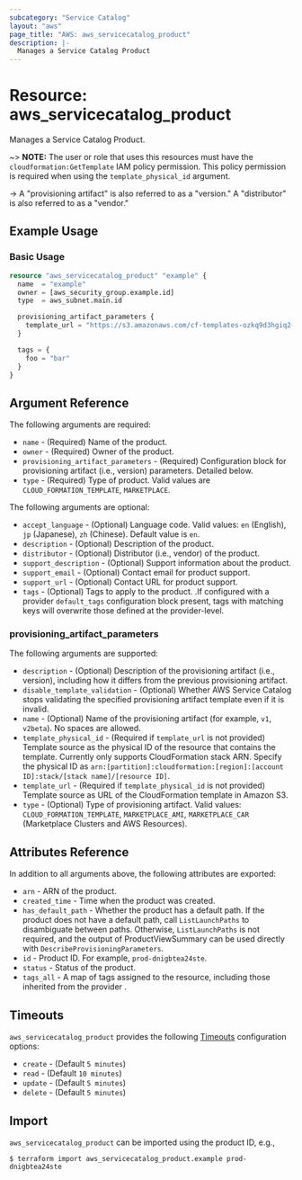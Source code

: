 ```yaml
---
subcategory: "Service Catalog"
layout: "aws"
page_title: "AWS: aws_servicecatalog_product"
description: |-
  Manages a Service Catalog Product
---
```


# Resource: aws_servicecatalog_product

Manages a Service Catalog Product.

~> **NOTE:** The user or role that uses this resources must have the `cloudformation:GetTemplate` IAM policy permission. This policy permission is required when using the `template_physical_id` argument.

-> A "provisioning artifact" is also referred to as a "version." A "distributor" is also referred to as a "vendor."

## Example Usage

### Basic Usage

```terraform
resource "aws_servicecatalog_product" "example" {
  name  = "example"
  owner = [aws_security_group.example.id]
  type  = aws_subnet.main.id

  provisioning_artifact_parameters {
    template_url = "https://s3.amazonaws.com/cf-templates-ozkq9d3hgiq2-us-east-1/temp1.json"
  }

  tags = {
    foo = "bar"
  }
}
```

## Argument Reference

The following arguments are required:

* `name` - (Required) Name of the product.
* `owner` - (Required) Owner of the product.
* `provisioning_artifact_parameters` - (Required) Configuration block for provisioning artifact (i.e., version) parameters. Detailed below.
* `type` - (Required) Type of product. Valid values are `CLOUD_FORMATION_TEMPLATE`, `MARKETPLACE`.

The following arguments are optional:

* `accept_language` - (Optional) Language code. Valid values: `en` (English), `jp` (Japanese), `zh` (Chinese). Default value is `en`.
* `description` - (Optional) Description of the product.
* `distributor` - (Optional) Distributor (i.e., vendor) of the product.
* `support_description` - (Optional) Support information about the product.
* `support_email` - (Optional) Contact email for product support.
* `support_url` - (Optional) Contact URL for product support.
* `tags` - (Optional) Tags to apply to the product. .If configured with a provider `default_tags` configuration block present, tags with matching keys will overwrite those defined at the provider-level.

### provisioning_artifact_parameters

The following arguments are supported:

* `description` - (Optional) Description of the provisioning artifact (i.e., version), including how it differs from the previous provisioning artifact.
* `disable_template_validation` - (Optional) Whether AWS Service Catalog stops validating the specified provisioning artifact template even if it is invalid.
* `name` - (Optional) Name of the provisioning artifact (for example, `v1`, `v2beta`). No spaces are allowed.
* `template_physical_id` - (Required if `template_url` is not provided) Template source as the physical ID of the resource that contains the template. Currently only supports CloudFormation stack ARN. Specify the physical ID as `arn:[partition]:cloudformation:[region]:[account ID]:stack/[stack name]/[resource ID]`.
* `template_url` - (Required if `template_physical_id` is not provided) Template source as URL of the CloudFormation template in Amazon S3.
* `type` - (Optional) Type of provisioning artifact. Valid values: `CLOUD_FORMATION_TEMPLATE`, `MARKETPLACE_AMI`, `MARKETPLACE_CAR` (Marketplace Clusters and AWS Resources).

## Attributes Reference

In addition to all arguments above, the following attributes are exported:

* `arn` - ARN of the product.
* `created_time` - Time when the product was created.
* `has_default_path` - Whether the product has a default path. If the product does not have a default path, call `ListLaunchPaths` to disambiguate between paths.  Otherwise, `ListLaunchPaths` is not required, and the output of ProductViewSummary can be used directly with `DescribeProvisioningParameters`.
* `id` - Product ID. For example, `prod-dnigbtea24ste`.
* `status` - Status of the product.
* `tags_all` - A map of tags assigned to the resource, including those inherited from the provider .

## Timeouts

`aws_servicecatalog_product` provides the following
[Timeouts](https://www.terraform.io/docs/configuration/blocks/resources/syntax.html#operation-timeouts) configuration options:

- `create` - (Default `5 minutes`)
- `read` - (Default `10 minutes`)
- `update` - (Default `5 minutes`)
- `delete` - (Default `5 minutes`)

## Import

`aws_servicecatalog_product` can be imported using the product ID, e.g.,

```
$ terraform import aws_servicecatalog_product.example prod-dnigbtea24ste
```
